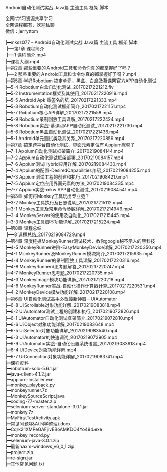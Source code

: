 Android自动化测试实战 Java篇 主流工具 框架 脚本

全网it学习资源共享学习<br>全网课程都有，欢迎私聊<br>微信：jerryttom<br>

┣━mksz077 – Android自动化测试实战 Java篇 主流工具 框架 脚本<br> ┣━第1章 课程简介<br> ┣━1 课程简介.mp4<br> ┣━课程大纲.mp4<br> ┣━第2章 那些重要的Ａndroid工具和命令你真的都掌握好了吗？<br> ┣━2 那些重要的Ａndroid工具和命令你真的都掌握好了吗？.mp4<br> ┣━第5章 学好Robotium 搞定单元、黑盒、白盒及慕课网官方APP自动化测试<br> ┣━5-4 Robotium白盒自动化测试_20170217221212.flv<br> ┣━5-2 Instrumentation框架及其使用_20170217220919.mp4<br> ┣━5-5 Android Apk 重签名的坑_20170217221333.mp4<br> ┣━5-3 Robotium自动化测试框架简介_20170217221151.mp4<br> ┣━5-7 Robotium核心API详解_20170217221558.mp4<br> ┣━5-9 Robotium录制回放工具详解_20170217222424.mp4<br> ┣━5-8 Robotium实战-慕课网APP自动化测试_20170217221730.mp4<br> ┣━5-6 Robotium黑盒自动化测试_20170217221436.mp4<br> ┣━5-1 Android单元测试类及其关系_20170217220859.mp4<br> ┣━第7章 搞定跨平台自动化测试、界面元素定位有Ａppium就够了<br> ┣━7-1 Appium自动化测试框架简介_20170219084144.mp4<br> ┣━7-2 Appium自动化测试框架部署_20170219084157.mp4<br> ┣━7-6 Appium测试Hybrid应用详解_20170219084430.mp4<br> ┣━7-4 Appium的配置-DesiredCapabilities介绍_20170219084255.mp4<br> ┣━7-3 Appium测试工程的创建和执行_20170219084217.mp4<br> ┣━7-5 Appium定位应用界面元素的方法_20170219084335.mp4<br> ┣━7-7 Appium实战-mkw APP自动化测试_20170219084541.mp4<br> ┣━第3章 如何将Monkey工具玩出专业范？<br> ┣━3-2 Monkey工具执行及日志说明_20170217215112.mp4<br> ┣━3-1 Monkey工具及常用命令参数详解_20170217214949.mp4<br> ┣━3-4 MonkeyServer的使用及自动化_20170217215445.mp4<br> ┣━3-3 Monkey工具脚本功能详解_20170217215224.mp4<br> ┣━第8章 课程总结<br> ┣━8 课程总结_20170219084729.mp4<br> ┣━第4章 深度挖掘MonkeyRunner测试技术，教你google秘不示人的黑科技<br> ┣━4-5 MonkeyRunner进阶-EasyMonkeyDevice详解_20170217220350.mp4<br> ┣━4-1 MonkeyRunner及MonkeyRunner模块简介_20170217215935.mp4<br> ┣━4-4 MonkeyRunner的录制回放工具详解_20170217220316.mp4<br> ┣━4-8 MonkeyRunnerd思考题解答_20170217220747.mp4<br> ┣━4-7 MonkeyRunner思考题_20170217220735.mp4<br> ┣━4-3 MonkeyImage模块功能详解_20170217220218.mp4<br> ┣━4-6 MonkeyRunner实战-自动化操作计算器计算_20170217220531.mp4<br> ┣━4-2 MonkeyDevice模块功能详解_20170217220108.mp4<br> ┣━第6章 UI自动化测试高手必备最新神器－UiAutomator<br> ┣━6-8 UiScrollable对象功能详解_20170219083818.mp4<br> ┣━6-2 UiAutomator测试工程的创建和执行_20170219072826.mp4<br> ┣━6-1 UiAutomator自动化测试框架简介_20170219072810.mp4<br> ┣━6-6 UiObject对象功能详解_20170219083648.mp4<br> ┣━6-5 UiSelector对象功能详解_20170219083540.mp4<br> ┣━6-3 UiAutomator的快速调试_20170219072905.mp4<br> ┣━6-9 UiAutomator实战-自动化设置系统语言_20170219083918.mp4<br> ┣━6-4 UiDevice对象功能详解.mp4<br> ┣━6-7 UiConnection对象功能详解_20170219083741.mp4<br> ┣━课程资料<br> ┣━robotium-solo-5.6.1.jar<br> ┣━java-client-4.1.2.jar<br> ┣━appium-installer.exe<br> ┣━monkey_playback.py<br> ┣━monkeyrunner.7z<br> ┣━MonkeySourceScript.java<br> ┣━coding-77-master.zip<br> ┣━selenium-server-standalone-3.0.1.jar<br> ┣━monkey.7z<br> ┣━MyFirstTestActivity.apk<br> ┣━常见问题Q&amp;A(同学整理).docx<br> ┣━Cqrk21XMPeGAFjivEBoAMKDO4Yo494.exe<br> ┣━monkey_record.py<br> ┣━selenium-java-3.0.1.zip<br> ┣━最新haxm-windows_v6_0_1.zip<br> ┣━project.zip<br> ┣━re-sign.jar<br> ┣━其他常见问题.txt
